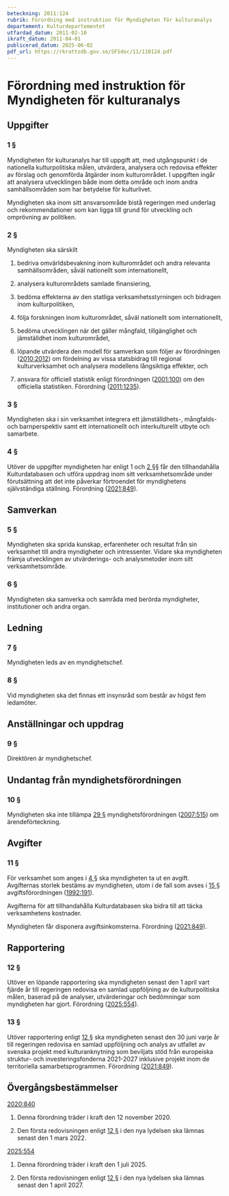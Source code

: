 ```yaml
---
beteckning: 2011:124
rubrik: Förordning med instruktion för Myndigheten för kulturanalys
departement: Kulturdepartementet
utfardad_datum: 2011-02-10
ikraft_datum: 2011-04-01
publicerad_datum: 2025-06-02
pdf_url: https://rkrattsdb.gov.se/SFSdoc/11/110124.pdf
---
```


# Förordning med instruktion för Myndigheten för kulturanalys

## Uppgifter

### 1 §

Myndigheten för kulturanalys har till uppgift att, med utgångspunkt i de nationella kulturpolitiska målen, utvärdera, analysera och redovisa effekter av förslag och genomförda åtgärder inom kulturområdet. I uppgiften ingår att analysera utvecklingen både inom detta område och inom andra samhällsområden som har betydelse för kulturlivet.

Myndigheten ska inom sitt ansvarsområde bistå regeringen med underlag och rekommendationer som kan ligga till grund för utveckling och omprövning av politiken.

### 2 §

Myndigheten ska särskilt

1. bedriva omvärldsbevakning inom kulturområdet och andra relevanta samhällsområden, såväl nationellt som internationellt,

2. analysera kulturområdets samlade finansiering,

3. bedöma effekterna av den statliga verksamhetsstyrningen och bidragen inom kulturpolitiken,

4. följa forskningen inom kulturområdet, såväl nationellt som internationellt,

5. bedöma utvecklingen när det gäller mångfald, tillgänglighet och jämställdhet inom kulturområdet,

6. löpande utvärdera den modell för samverkan som följer av förordningen ([2010:2012](https://selex.se/eli/sfs/2010/2012)) om fördelning av vissa statsbidrag till regional kulturverksamhet och analysera modellens långsiktiga effekter, och

7. ansvara för officiell statistik enligt förordningen ([2001:100](https://selex.se/eli/sfs/2001/100)) om den officiella statistiken. Förordning ([2011:1235](https://selex.se/eli/sfs/2011/1235)).

### 3 §

Myndigheten ska i sin verksamhet integrera ett jämställdhets-, mångfalds- och barnperspektiv samt ett internationellt och interkulturellt utbyte och samarbete.

### 4 §

Utöver de uppgifter myndigheten har enligt 1 och [2 §](#2)§ får den tillhandahålla Kulturdatabasen och utföra uppdrag inom sitt verksamhetsområde under förutsättning att det inte påverkar förtroendet för myndighetens självständiga ställning. Förordning ([2021:849](https://selex.se/eli/sfs/2021/849)).

## Samverkan

### 5 §

Myndigheten ska sprida kunskap, erfarenheter och resultat från sin verksamhet till andra myndigheter och intressenter. Vidare ska myndigheten främja utvecklingen av utvärderings- och analysmetoder inom sitt verksamhetsområde.

### 6 §

Myndigheten ska samverka och samråda med berörda myndigheter, institutioner och andra organ.

## Ledning

### 7 §

Myndigheten leds av en myndighetschef.

### 8 §

Vid myndigheten ska det finnas ett insynsråd som består av högst fem ledamöter.

## Anställningar och uppdrag

### 9 §

Direktören är myndighetschef.

## Undantag från myndighetsförordningen

### 10 §

Myndigheten ska inte tillämpa [29 §](#29) myndighetsförordningen ([2007:515](https://selex.se/eli/sfs/2007/515)) om ärendeförteckning.

## Avgifter

### 11 §

För verksamhet som anges i [4 §](#4) ska myndigheten ta ut en avgift. Avgifternas storlek bestäms av myndigheten, utom i de fall som avses i [15 §](#15) avgiftsförordningen ([1992:191](https://selex.se/eli/sfs/1992/191)).

Avgifterna för att tillhandahålla Kulturdatabasen ska bidra till att täcka verksamhetens kostnader.

Myndigheten får disponera avgiftsinkomsterna. Förordning ([2021:849](https://selex.se/eli/sfs/2021/849)).

## Rapportering

### 12 §

Utöver en löpande rapportering ska myndigheten senast den 1 april vart fjärde år till regeringen redovisa en samlad uppföljning av de kulturpolitiska målen, baserad på de analyser, utvärderingar och bedömningar som myndigheten har gjort. Förordning ([2025:554](https://selex.se/eli/sfs/2025/554)).

### 13 §

Utöver rapportering enligt [12 §](#12) ska myndigheten senast den 30 juni varje år till regeringen redovisa en samlad uppföljning och analys av utfallet av svenska projekt med kulturanknytning som beviljats stöd från europeiska struktur- och investeringsfonderna 2021-2027 inklusive projekt inom de territoriella samarbetsprogrammen. Förordning ([2021:849](https://selex.se/eli/sfs/2021/849)).

## Övergångsbestämmelser

[2020:840](https://selex.se/eli/sfs/2020/840)

1. Denna förordning träder i kraft den 12 november 2020.

2. Den första redovisningen enligt [12 §](#12) i den nya lydelsen ska lämnas senast den 1 mars 2022.

[2025:554](https://selex.se/eli/sfs/2025/554)

1. Denna förordning träder i kraft den 1 juli 2025.

2. Den första redovisningen enligt [12 §](#12) i den nya lydelsen ska lämnas senast den 1 april 2027.